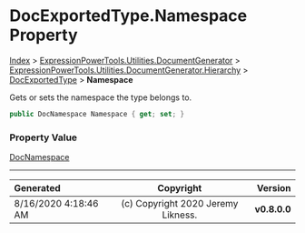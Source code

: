 ﻿# DocExportedType.Namespace Property

[Index](../index.md) > [ExpressionPowerTools.Utilities.DocumentGenerator](ExpressionPowerTools.Utilities.DocumentGenerator.a.md) > [ExpressionPowerTools.Utilities.DocumentGenerator.Hierarchy](ExpressionPowerTools.Utilities.DocumentGenerator.Hierarchy.n.md) > [DocExportedType](ExpressionPowerTools.Utilities.DocumentGenerator.Hierarchy.DocExportedType.cs.md) > **Namespace**

Gets or sets the namespace the type belongs to.

```csharp
public DocNamespace Namespace { get; set; }
```

### Property Value

 [DocNamespace](ExpressionPowerTools.Utilities.DocumentGenerator.Hierarchy.DocNamespace.cs.md) 


---

| Generated | Copyright | Version |
| :-- | :-: | --: |
| 8/16/2020 4:18:46 AM | (c) Copyright 2020 Jeremy Likness. | **v0.8.0.0** |
